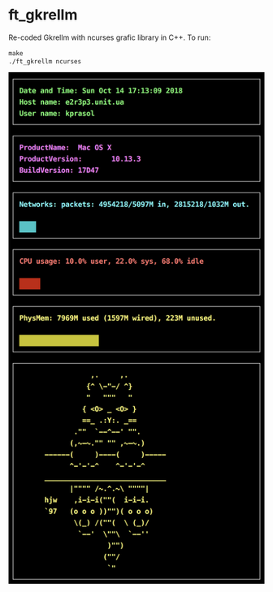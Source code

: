 # ft_gkrellm
Re-coded Gkrellm with ncurses grafic library in C++. 
To run:
```
make
./ft_gkrellm ncurses
```
![Screenshot](screenshot.png)
